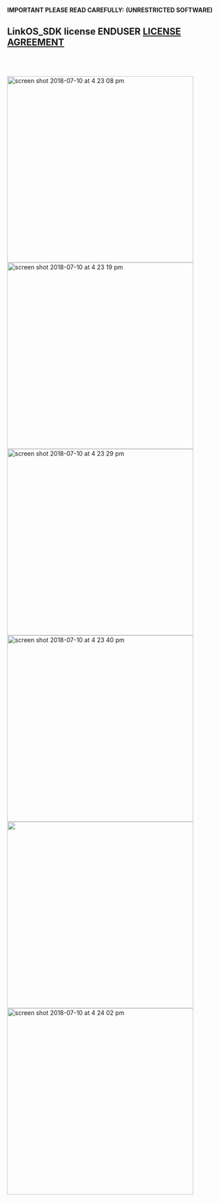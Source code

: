 **IMPORTANT PLEASE READ CAREFULLY:**
**(UNRESTRICTED SOFTWARE)** 
##  LinkOS_SDK license ENDUSER [LICENSE AGREEMENT](http://link-os.github.io/Zebra_SDK_EULA.pdf)
<br/>
<br/>

<p float="left">
<img width="432" height=”600” alt="screen shot 2018-07-10 at 4 23 08 pm" src="https://user-images.githubusercontent.com/41017424/42538519-c69e6f32-845d-11e8-918c-cd184a4e550b.png">
<img width="432" height=”600” alt="screen shot 2018-07-10 at 4 23 19 pm" src="https://user-images.githubusercontent.com/41017424/42538521-c7a083e8-845d-11e8-8edb-8ac54621bd05.png">
<img width="432" height=”600” alt="screen shot 2018-07-10 at 4 23 29 pm" src="https://user-images.githubusercontent.com/41017424/42538523-c9169a82-845d-11e8-90dc-f5349b0a9bd5.png">
<img width="432" height=”600” alt="screen shot 2018-07-10 at 4 23 40 pm" src="https://user-images.githubusercontent.com/41017424/42538525-ca273f6c-845d-11e8-94d9-04ad133ea4e3.png">
<img width="432" height=”600”alt="screen shot 2018-07-10 at 4 23 51 pm" src="https://user-images.githubusercontent.com/41017424/42538528-cb0c56ba-845d-11e8-85b6-3cdbf4f4429f.png">
<img width="432" height=”600” alt="screen shot 2018-07-10 at 4 24 02 pm" src="https://user-images.githubusercontent.com/41017424/42538529-cc0cc9aa-845d-11e8-8d7c-d40df46522fc.png">
</p>
